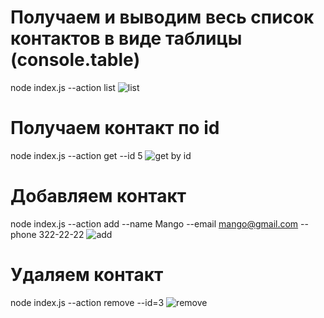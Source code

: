 # Получаем и выводим весь список контактов в виде таблицы (console.table)

node index.js --action list
![list](https://monosnap.com/file/1aNJ7JDmosJh0JBp137LvdLjuOjwOG)

# Получаем контакт по id

node index.js --action get --id 5
![get by id](https://monosnap.com/file/VaXivYDdJbaMu7FFyHCk752wnTVcLY)

# Добавляем контакт

node index.js --action add --name Mango --email mango@gmail.com --phone 322-22-22
![add](https://monosnap.com/file/hTnUPEQFhKgnh0dP0rd9n2yqZVklRB)

# Удаляем контакт

node index.js --action remove --id=3
![remove](https://monosnap.com/file/t61TrtxIXdWKeJCSqMSJQyeYm9pLr8)
